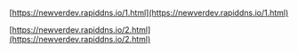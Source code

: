 [https://newverdev.rapiddns.io/1.html](https://newverdev.rapiddns.io/1.html)


[https://newverdev.rapiddns.io/2.html](https://newverdev.rapiddns.io/2.html)
